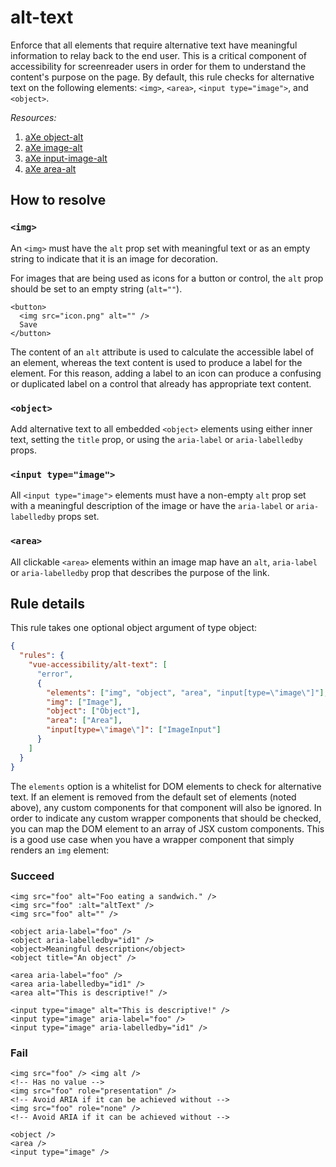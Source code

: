 # alt-text

Enforce that all elements that require alternative text have meaningful information to relay back to the end user. This is a critical component of accessibility for screenreader users in order for them to understand the content's purpose on the page. By default, this rule checks for alternative text on the following elements: `<img>`, `<area>`, `<input type="image">`, and `<object>`.

_Resources:_

1. [aXe object-alt](https://dequeuniversity.com/rules/axe/2.1/object-alt)
2. [aXe image-alt](https://dequeuniversity.com/rules/axe/2.1/image-alt)
3. [aXe input-image-alt](https://dequeuniversity.com/rules/axe/2.1/input-image-alt)
4. [aXe area-alt](https://dequeuniversity.com/rules/axe/2.1/area-alt)

## How to resolve

### `<img>`

An `<img>` must have the `alt` prop set with meaningful text or as an empty string to indicate that it is an image for decoration.

For images that are being used as icons for a button or control, the `alt` prop should be set to an empty string (`alt=""`).

```vue
<button>
  <img src="icon.png" alt="" />
  Save
</button>
```

The content of an `alt` attribute is used to calculate the accessible label of an element, whereas the text content is used to produce a label for the element. For this reason, adding a label to an icon can produce a confusing or duplicated label on a control that already has appropriate text content.

### `<object>`

Add alternative text to all embedded `<object>` elements using either inner text, setting the `title` prop, or using the `aria-label` or `aria-labelledby` props.

### `<input type="image">`

All `<input type="image">` elements must have a non-empty `alt` prop set with a meaningful description of the image or have the `aria-label` or `aria-labelledby` props set.

### `<area>`

All clickable `<area>` elements within an image map have an `alt`, `aria-label` or `aria-labelledby` prop that describes the purpose of the link.

## Rule details

This rule takes one optional object argument of type object:

```json
{
  "rules": {
    "vue-accessibility/alt-text": [
      "error",
      {
        "elements": ["img", "object", "area", "input[type=\"image\"]"],
        "img": ["Image"],
        "object": ["Object"],
        "area": ["Area"],
        "input[type=\"image\"]": ["ImageInput"]
      }
    ]
  }
}
```

The `elements` option is a whitelist for DOM elements to check for alternative text. If an element is removed from the default set of elements (noted above), any custom components for that component will also be ignored. In order to indicate any custom wrapper components that should be checked, you can map the DOM element to an array of JSX custom components. This is a good use case when you have a wrapper component that simply renders an `img` element:

### Succeed

```vue
<img src="foo" alt="Foo eating a sandwich." />
<img src="foo" :alt="altText" />
<img src="foo" alt="" />

<object aria-label="foo" />
<object aria-labelledby="id1" />
<object>Meaningful description</object>
<object title="An object" />

<area aria-label="foo" />
<area aria-labelledby="id1" />
<area alt="This is descriptive!" />

<input type="image" alt="This is descriptive!" />
<input type="image" aria-label="foo" />
<input type="image" aria-labelledby="id1" />
```

### Fail

```vue
<img src="foo" /> <img alt />
<!-- Has no value -->
<img src="foo" role="presentation" />
<!-- Avoid ARIA if it can be achieved without -->
<img src="foo" role="none" />
<!-- Avoid ARIA if it can be achieved without -->

<object />
<area />
<input type="image" />
```
